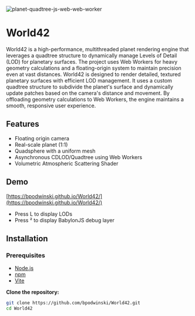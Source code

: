![planet-quadtree-js-web-web-worker](https://github.com/user-attachments/assets/bbbdd36f-db09-4105-9a1c-66f747aadccc)

# World42

World42 is a high-performance, multithreaded planet rendering engine that leverages a quadtree structure to dynamically manage Levels of Detail (LOD) for planetary surfaces. The project uses Web Workers for heavy geometry calculations and a floating-origin system to maintain precision even at vast distances. World42 is designed to render detailed, textured planetary surfaces with efficient LOD management. It uses a custom quadtree structure to subdivide the planet's surface and dynamically update patches based on the camera's distance and movement. By offloading geometry calculations to Web Workers, the engine maintains a smooth, responsive user experience.

## Features
- Floating origin camera
- Real-scale planet (1:1)
- Quadsphere with a uniform mesh
- Asynchronous CDLOD/Quadtree using Web Workers
- Volumetric Atmospheric Scattering Shader

## Demo
[https://bpodwinski.github.io/World42/](https://bpodwinski.github.io/World42/)
- Press L to display LODs
- Press ² to display BabylonJS debug layer

## Installation
### Prerequisites

- [Node.js](https://nodejs.org/)
- [npm](https://www.npmjs.com/)
- [Vite](https://vitejs.dev/)

**Clone the repository:**

   ```bash
   git clone https://github.com/bpodwinski/World42.git
   cd World42
